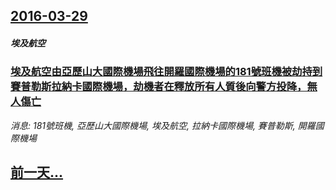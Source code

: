 ## [2016-03-29](/news/2016/03/29/index.md)

##### 埃及航空
### [ 埃及航空由亞歷山大國際機場飛往開羅國際機場的181號班機被劫持到賽普勒斯拉納卡國際機場，劫機者在釋放所有人質後向警方投降，無人傷亡](/news/2016/03/29/埃及航空由亞歷山大國際機場飛往開羅國際機場的181號班機被劫持到賽普勒斯拉納卡國際機場-劫機者在釋放所有人質後向警方投.md)
_消息: 181號班機, 亞歷山大國際機場, 埃及航空, 拉納卡國際機場, 賽普勒斯, 開羅國際機場_

## [前一天...](/news/2016/03/28/index.md)


